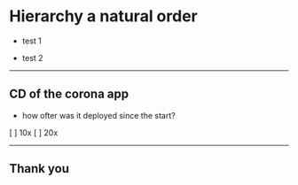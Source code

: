 # Hierarchy a natural order

- test 1

- test 2

---

## CD of the corona app

- how ofter was it deployed since the start?

[ ] 10x
[ ] 20x

---

## Thank you
